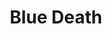 ---
layout: music
title: Blue Death
aif: "/music/AAGreene_BlueDeath.aif"
mp3: "/music/AAGreene_BlueDeath.mp3"
ogg: "/music/AAGreene_BlueDeath.ogg"
---